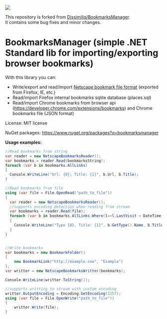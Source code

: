 ![](https://github.com/mkht/BookmarksManager/workflows/.NET%20Core/badge.svg)

This repository is forked from [Dissimilis/BookmarksManager](https://github.com/Dissimilis/BookmarksManager).  
It contains some bug fixes and minor changes.  

BookmarksManager (simple .NET Standard lib for importing/exporting browser bookmarks)
=============

With this library you can:
* Write/export and read/import [Netscape bookmark file format](http://msdn.microsoft.com/en-us/library/aa753582%28v=vs.85%29.aspx) (exported from Firefox, IE, etc.)
* Read/import Firefox internal bookmarks sqlite database (places.sql)
* Read/import Chrome bookmarks from browser api (https://developer.chrome.com/extensions/bookmarks) and Chrome bookmarks file (JSON format) 

License: MIT license

NuGet packages: https://www.nuget.org/packages?q=bookmarksmanager

**Usage examples:**
```csharp
//Read bookmarks from string
var reader = new NetscapeBookmarksReader();
var bookmarks = reader.Read(bookmarksString);
foreach (var b in bookmarks.AllLinks)
{
  Console.WriteLine("Url: {0}; Title: {1}", b.Url, b.Title);
}

//Read bookmarks from file
using (var file = File.OpenRead("path_to_file"))
{
  var reader = new NetscapeBookmarksReader();
  //supports encoding detection when reading from stream
  var bookmarks = reader.Read(file);
  foreach (var b in bookmarks.AllLinks.Where(l=>l.LastVisit < DateTime.Today))
  {
    Console.WriteLine("Type {0}, Title: {1}", b.GetType().Name, b.Title);
  }
}


//Write bookmarks
var bookmarks = new BookmarkFolder()
{
    new BookmarkLink("http://example.com", "Example")
};
var writter = new NetscapeBookmarksWritter(bookmarks);

Console.WriteLine(writter.ToString());

//supports writting to stream with custom encoding
writter.OutputEncoding = Encoding.GetEncoding(1257);
using (var file = File.OpenWrite("path_to_file"))
{
    writter.Write(file);
}
```
